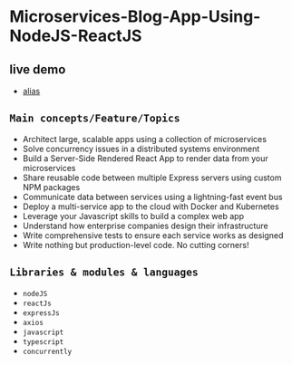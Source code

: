 # Microservices-Blog-App-Using-NodeJS-ReactJS

## live demo

- [alias](0)

## `Main concepts/Feature/Topics`

- Architect large, scalable apps using a collection of microservices
- Solve concurrency issues in a distributed systems environment
- Build a Server-Side Rendered React App to render data from your microservices
- Share reusable code between multiple Express servers using custom NPM packages
- Communicate data between services using a lightning-fast event bus
- Deploy a multi-service app to the cloud with Docker and Kubernetes
- Leverage your Javascript skills to build a complex web app
- Understand how enterprise companies design their infrastructure
- Write comprehensive tests to ensure each service works as designed
- Write nothing but production-level code. No cutting corners!

## `Libraries & modules & languages`

- `nodeJS`
- `reactJs`
- `expressJs`
- `axios`
- `javascript`
- `typescript`
- `concurrently`
